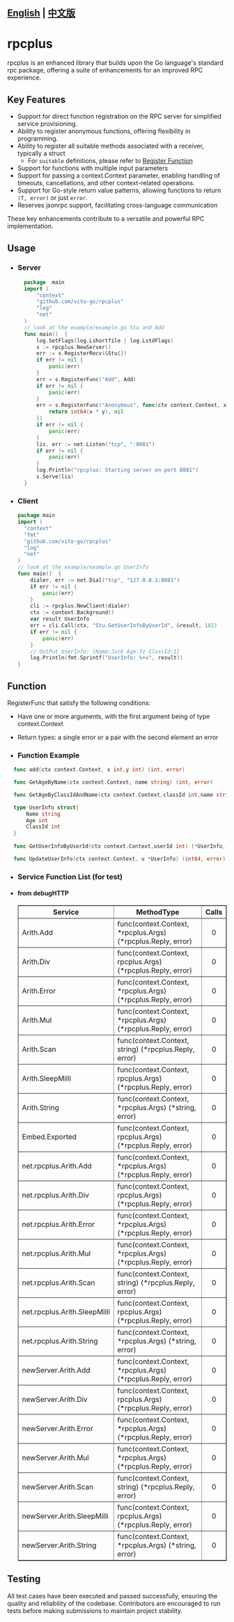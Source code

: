## [English](README.md) | [中文版](README-zh-hans.md)

# rpcplus

rpcplus is an enhanced library that builds upon the Go language's standard rpc package,
offering a suite of enhancements for an improved RPC experience.
## Key Features

- Support for direct function registration on the RPC server for simplified service provisioning.
- Ability to register anonymous functions, offering flexibility in programming.
- Ability to register all suitable methods associated with a receiver, typically a struct
  - For `suitable` definitions, please refer to  [Register Function](#Function)
- Support for functions with multiple input parameters
- Support for passing a context.Context parameter, enabling handling of timeouts, cancellations, and other context-related operations.
- Support for Go-style return value patterns, allowing functions to return  `(T, error)` or just `error`.
- Reserves jsonrpc support, facilitating cross-language communication

These key enhancements contribute to a versatile and powerful RPC implementation.

## Usage

- ### Server
    ```go
      package  main
      import (
          "context"
          "github.com/vito-go/rpcplus"
          "log"
          "net"
      )
      // look at the example/example.go Stu and Add 
      func main()  {
          log.SetFlags(log.Lshortfile | log.LstdFlags)
          s := rpcplus.NewServer()
          err := s.RegisterRecv(&Stu{})
          if err != nil {
              panic(err)
          }
          err = s.RegisterFunc("Add", Add)
          if err != nil {
              panic(err)
          }
          err = s.RegisterFunc("Anonymous", func(ctx context.Context, x int, y int) (int64, error) {
              return int64(x * y), nil
          })
          if err != nil {
              panic(err)
          }
          lis, err := net.Listen("tcp", ":8081")
          if err != nil {
              panic(err)
          }
          log.Println("rpcplus: Starting server on port 8081")
          s.Serve(lis)
      }
    ```
- ### Client
    ```go
    package main
    import (
      "context"
      "fmt"
      "github.com/vito-go/rpcplus"
      "log"
      "net"
    )
    // look at the example/example.go UserInfo
    func main()  {
        dialer, err := net.Dial("tcp", "127.0.0.1:8081")
        if err != nil {
            panic(err)
        }
        cli := rpcplus.NewClient(dialer)
        ctx := context.Background()
        var result UserInfo
        err = cli.Call(ctx, "Stu.GetUserInfoByUserId", &result, 181)
        if err != nil {
            panic(err)
        }
        // OutPut UserInfo: {Name:Jack Age:31 ClassId:1}
        log.Println(fmt.Sprintf("UserInfo: %+v", result))
    }    
    ```

## Function
RegisterFunc that satisfy the following conditions:
- Have one or more arguments, with the first argument being of type context.Context
- Return types: a single error or a pair with the second element an error

- ### Function Example

```go
  func add(ctx context.Context, x int,y int) (int, error)

  func GetAgeByName(ctx context.Context, name string) (int, error)

  func GetAgeByClassIdAndName(ctx context.Context,classId int,name string) (int, error)

  type UserInfo struct{
      Name string
      Age int
      ClassId int
  }
	  
  func GetUserInfoByUserId(ctx context.Context,userId int) (*UserInfo, error)

  func UpdateUserInfo(ctx context.Context, u *UserInfo) (int64, error)

```

- ### Service Function List (for test)
- #### from debugHTTP
  <table border="1" cellpadding="5">
  <tbody><tr><th align="center">Service</th><th align="center">MethodType</th><th align="center">Calls</th>
          </tr><tr>
          <td align="left" font="fixed">Arith.Add</td>
          <td align="left" font="fixed">func(context.Context, *rpcplus.Args) (*rpcplus.Reply, error)</td>
          <td align="center">0</td></tr>
          <tr>
          <td align="left" font="fixed">Arith.Div</td>
          <td align="left" font="fixed">func(context.Context, rpcplus.Args) (*rpcplus.Reply, error)</td>
          <td align="center">0</td></tr>
          <tr>
          <td align="left" font="fixed">Arith.Error</td>
          <td align="left" font="fixed">func(context.Context, *rpcplus.Args) (*rpcplus.Reply, error)</td>
          <td align="center">0</td></tr>
          <tr>
          <td align="left" font="fixed">Arith.Mul</td>
          <td align="left" font="fixed">func(context.Context, *rpcplus.Args) (*rpcplus.Reply, error)</td>
          <td align="center">0</td></tr>
          <tr>
          <td align="left" font="fixed">Arith.Scan</td>
          <td align="left" font="fixed">func(context.Context, string) (*rpcplus.Reply, error)</td>
          <td align="center">0</td></tr>
          <tr>
          <td align="left" font="fixed">Arith.SleepMilli</td>
          <td align="left" font="fixed">func(context.Context, rpcplus.Args) (*rpcplus.Reply, error)</td>
          <td align="center">0</td></tr>
          <tr>
          <td align="left" font="fixed">Arith.String</td>
          <td align="left" font="fixed">func(context.Context, *rpcplus.Args) (*string, error)</td>
          <td align="center">0</td></tr>
          <tr>
          <td align="left" font="fixed">Embed.Exported</td>
          <td align="left" font="fixed">func(context.Context, rpcplus.Args) (*rpcplus.Reply, error)</td>
          <td align="center">0</td></tr>
          <tr>
          <td align="left" font="fixed">net.rpcplus.Arith.Add</td>
          <td align="left" font="fixed">func(context.Context, *rpcplus.Args) (*rpcplus.Reply, error)</td>
          <td align="center">0</td></tr>
          <tr>
          <td align="left" font="fixed">net.rpcplus.Arith.Div</td>
          <td align="left" font="fixed">func(context.Context, rpcplus.Args) (*rpcplus.Reply, error)</td>
          <td align="center">0</td></tr>
          <tr>
          <td align="left" font="fixed">net.rpcplus.Arith.Error</td>
          <td align="left" font="fixed">func(context.Context, *rpcplus.Args) (*rpcplus.Reply, error)</td>
          <td align="center">0</td></tr>
          <tr>
          <td align="left" font="fixed">net.rpcplus.Arith.Mul</td>
          <td align="left" font="fixed">func(context.Context, *rpcplus.Args) (*rpcplus.Reply, error)</td>
          <td align="center">0</td></tr>
          <tr>
          <td align="left" font="fixed">net.rpcplus.Arith.Scan</td>
          <td align="left" font="fixed">func(context.Context, string) (*rpcplus.Reply, error)</td>
          <td align="center">0</td></tr>
          <tr>
          <td align="left" font="fixed">net.rpcplus.Arith.SleepMilli</td>
          <td align="left" font="fixed">func(context.Context, rpcplus.Args) (*rpcplus.Reply, error)</td>
          <td align="center">0</td></tr>
          <tr>
          <td align="left" font="fixed">net.rpcplus.Arith.String</td>
          <td align="left" font="fixed">func(context.Context, *rpcplus.Args) (*string, error)</td>
          <td align="center">0</td></tr>
          <tr>
          <td align="left" font="fixed">newServer.Arith.Add</td>
          <td align="left" font="fixed">func(context.Context, *rpcplus.Args) (*rpcplus.Reply, error)</td>
          <td align="center">0</td></tr>
          <tr>
          <td align="left" font="fixed">newServer.Arith.Div</td>
          <td align="left" font="fixed">func(context.Context, rpcplus.Args) (*rpcplus.Reply, error)</td>
          <td align="center">0</td></tr>
          <tr>
          <td align="left" font="fixed">newServer.Arith.Error</td>
          <td align="left" font="fixed">func(context.Context, *rpcplus.Args) (*rpcplus.Reply, error)</td>
          <td align="center">0</td></tr>
          <tr>
          <td align="left" font="fixed">newServer.Arith.Mul</td>
          <td align="left" font="fixed">func(context.Context, *rpcplus.Args) (*rpcplus.Reply, error)</td>
          <td align="center">0</td></tr>
          <tr>
          <td align="left" font="fixed">newServer.Arith.Scan</td>
          <td align="left" font="fixed">func(context.Context, string) (*rpcplus.Reply, error)</td>
          <td align="center">0</td></tr>
          <tr>
          <td align="left" font="fixed">newServer.Arith.SleepMilli</td>
          <td align="left" font="fixed">func(context.Context, rpcplus.Args) (*rpcplus.Reply, error)</td>
          <td align="center">0</td></tr>
          <tr>
          <td align="left" font="fixed">newServer.Arith.String</td>
          <td align="left" font="fixed">func(context.Context, *rpcplus.Args) (*string, error)</td>
          <td align="center">0</td></tr>
  </tbody></table>

## Testing

All test cases have been executed and passed successfully, ensuring the quality and reliability of the codebase. Contributors are encouraged to run tests before making submissions to maintain project stability.
